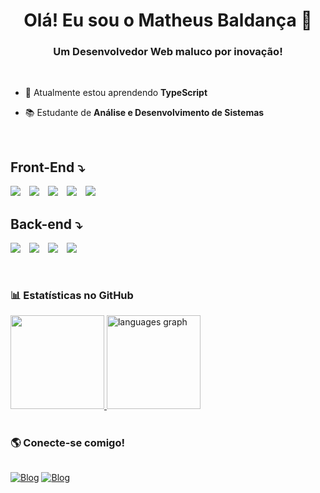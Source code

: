 <h1 align="center"> Olá! Eu sou o Matheus Baldança 🤙</h1>
<h3 align="center">Um Desenvolvedor Web maluco por inovação!</h3>
<br>

- 🌱 Atualmente estou aprendendo **TypeScript**

- 📚 Estudante de **Análise e Desenvolvimento de Sistemas** 


<br>
<div>
  <h2><strong>Front-End</strong> ⤵</h2>
</div>

<div style="display: inline_block">

   <img style="padding-right: 10px;"  src="https://img.shields.io/badge/JavaScript-F7DF1E?style=for-the-badge&logo=javascript&logoColor=black"></img>
  <img style="padding-right: 10px;"  src="https://img.shields.io/badge/React-20232A?style=for-the-badge&logo=react&logoColor=61DAFB"></img>
  <img style="padding-right: 10px;" src="https://img.shields.io/badge/HTML5-E34F26?style=for-the-badge&logo=html5&logoColor=white"></img>
  <img style="padding-right: 10px;"  src="https://img.shields.io/badge/CSS3-1572B6?style=for-the-badge&logo=css3&logoColor=white"></img>
  <img style="padding-right: 10px;"  src="https://img.shields.io/badge/TypeScript-007ACC?style=for-the-badge&logo=typescript&logoColor=white"></img>
  

 
<div>
  <h2>Back-end ⤵</h2>
</div>

<div style="display: inline_block">

  <img style="padding-right: 10px;" src="https://img.shields.io/badge/Node.js-43853D?style=for-the-badge&logo=node.js&logoColor=white"></img>
  <img style="padding-right: 10px;"  src="https://img.shields.io/badge/Express.js-404D59?style=for-the-badge"></img>
  <img style="padding-right: 10px;"  src="https://img.shields.io/badge/MySQL-00000F?style=for-the-badge&logo=mysql&logoColor=white"></img>
  <img style="padding-right: 10px" src="https://img.shields.io/badge/MongoDB-4EA94B?style=for-the-badge&logo=mongodb&logoColor=white"></img>

</div>


<br>
<div style="display: inline_block">
  
### 📊 Estatísticas no GitHub

<a href="https://github.com/baldancam">
   <img height="150em" src="https://github-readme-stats.vercel.app/api?username=baldancam&theme=neon&show_icons=true" />
  
 <img src="https://github-readme-stats.vercel.app/api/top-langs?username=baldancam&locale=en&hide_title=false&layout=compact&card_width=423&langs_count=5&theme=neon&hide_border=false" height="150" alt="languages graph"  />



</a>
</div>

<br>
<div style="display: grid">
 
 ### 🌎 Conecte-se comigo!

<a href="https://www.linkedin.com/in/matheus-baldan%C3%A7a-6a66a1195">![Blog](https://img.shields.io/badge/LinkedIn-0077B5?style=for-the-badge&logo=linkedin&logoColor=white)</a>
<a href="mailto:baldancam@gmail.com">
![Blog](https://img.shields.io/badge/Gmail-D14836?style=for-the-badge&logo=gmail&logoColor=white)
</a>
</div>
